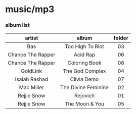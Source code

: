 # music/mp3

### album list

artist | album | folder
:----: | :---: | :---:
Bas | Too High To Riot | 03
Chance The Rapper | Acid Rap | 06
Chance The Rapper | Coloring Book | 08
GoldLink | The God Complex | 04
Isaiah Rashad | Cilvia Demo | 07
Mac Miller | The Divine Feminine | 02
Rejjie Snow | Rejovich | 01
Rejjie Snow | The Moon & You | 05



